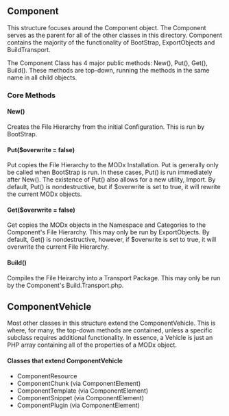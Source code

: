 

## Component

This structure focuses around the Component object. The Component serves as the parent for all of the other classes in this directory. Component contains the majority of the functionality of BootStrap, ExportObjects and BuildTransport.

The Component Class has 4 major public methods: New(), Put(), Get(), Build(). These methods are top-down, running the methods in the same name in all child objects. 

### Core Methods

#### New()
Creates the File Hierarchy from the initial Configuration. This is run by BootStrap.

#### Put($overwrite = false)
Put copies the File Hierarchy to the MODx Installation. Put is generally only be called when BootStrap is run. In these cases, Put() is run immediately after New(). The existence of Put() also allows for a new utility, Import. By default, Put() is nondestructive, but if $overwrite is set to true, it will rewrite the current MODx objects.

#### Get($overwrite = false)
Get copies the MODx objects in the Namespace and Categories to the Component's File Hierarchy. This may only be run by ExportObjects. By default, Get() is nondestructive, however, if $overwrite is set to true, it will overwrite the current File Hierarchy.

#### Build() 
Compiles the File Heirarchy into a Transport Package. This may only be run by the Component's Build.Transport.php. 

## ComponentVehicle

Most other classes in this structure extend the ComponentVehicle. This is where, for many, the top-down methods are contained, unless a specific subclass requires additional functionality. In essence, a Vehicle is just an PHP array containing all of the properties of a MODx object.

#### Classes that extend ComponentVehicle
* ComponentResource
* ComponentChunk (via ComponentElement)
* ComponentTemplate (via ComponentElement)
* ComponentSnippet (via ComponentElement)
* ComponentPlugin (via ComponentElement)
